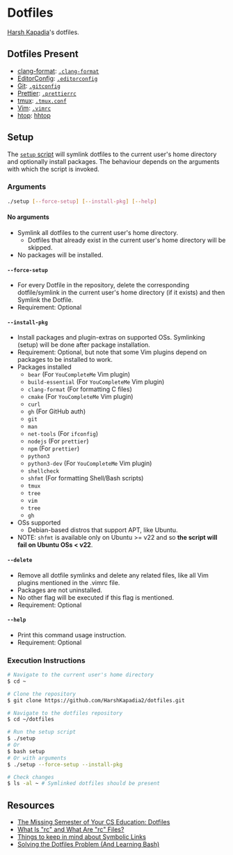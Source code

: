 # Dotfiles

[Harsh Kapadia](https://harshkapadia.me)'s dotfiles.

## Dotfiles Present

-   [clang-format](https://clang.llvm.org/docs/ClangFormat.html): [`.clang-format`](.clang-format)
-   [EditorConfig](https://editorconfig.org): [`.editorconfig`](.editorconfig)
-   [Git](https://git-scm.com): [`.gitconfig`](.gitconfig)
-   [Prettier](https://prettier.io): [`.prettierrc`](.prettierrc)
-   [tmux](https://tmux.github.io): [`.tmux.conf`](.tmux.conf)
-   [Vim](https://www.vim.org): [`.vimrc`](.vimrc)
-	[htop](https://htop.dev): [hhtop](htop)

## Setup

The [`setup` script](setup) will symlink dotfiles to the current user's home
directory and optionally install packages. The behaviour depends on the
arguments with which the script is invoked.

### Arguments

```bash
./setup [--force-setup] [--install-pkg] [--help]
```

#### No arguments

-   Symlink all dotfiles to the current user's home directory.
    -   Dotfiles that already exist in the current user's home directory will be
        skipped.
-   No packages will be installed.

#### `--force-setup`

-   For every Dotfile in the repository, delete the corresponding
    dotfile/symlink in the current user's home directory (if it exists) and then
    Symlink the Dotfile.
-   Requirement: Optional

#### `--install-pkg`

-   Install packages and plugin-extras on supported OSs. Symlinking (setup) will
	be done after package installation.
-   Requirement: Optional, but note that some Vim plugins depend on packages to
    be installed to work.
-   Packages installed
	-	`bear` (For `YouCompleteMe` Vim plugin)
	-	`build-essential` (For `YouCompleteMe` Vim plugin)
    -   `clang-format` (For formatting C files)
	-	`cmake` (For `YouCompleteMe` Vim plugin)
    -   `curl`
	-	`gh` (For GitHub auth)
    -   `git`
    -   `man`
    -   `net-tools` (For `ifconfig`)
    -   `nodejs` (For `prettier`)
    -   `npm` (For `prettier`)
	-	`python3`
	-	`python3-dev` (For `YouCompleteMe` Vim plugin)
    -   `shellcheck`
    -   `shfmt` (For formatting Shell/Bash scripts)
    -   `tmux`
	-	`tree`
    -   `vim`
	-	`tree`
	-	`gh`
-   OSs supported
    -   Debian-based distros that support APT, like Ubuntu.
-   NOTE: `shfmt` is available only on Ubuntu >= v22 and so **the script will
	fail on Ubuntu OSs < v22**.

#### `--delete`

-	Remove all dotfile symlinks and delete any related files, like all Vim
	plugins mentioned in the .vimrc file.
-	Packages are not uninstalled.
-	No other flag will be executed if this flag is mentioned.
-	Requirement: Optional

#### `--help`

-   Print this command usage instruction.
-   Requirement: Optional

### Execution Instructions

```bash
# Navigate to the current user's home directory
$ cd ~

# Clone the repository
$ git clone https://github.com/HarshKapadia2/dotfiles.git

# Navigate to the dotfiles repository
$ cd ~/dotfiles

# Run the setup script
$ ./setup
# Or
$ bash setup
# Or with arguments
$ ./setup --force-setup --install-pkg

# Check changes
$ ls -al ~ # Symlinked dotfiles should be present
```

## Resources

-   [The Missing Semester of Your CS Education: Dotfiles](https://missing.csail.mit.edu/2020/command-line/#dotfiles)
-   [What Is "rc" and What Are "rc" Files?](https://www.baeldung.com/linux/rc-files)
-   [Things to keep in mind about Symbolic Links](https://linuxhandbook.com/symbolic-link-linux/#things-to-keep-in-mind-about-symbolic-links)
-   [Solving the Dotfiles Problem (And Learning Bash)](https://www.youtube.com/watch?v=mSXOYhfDFYo)

